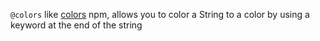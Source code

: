 `@colors` like [colors](https://npmjs.com/package/colors) npm, allows you to color a String to a color by using a keyword at the end of the string
